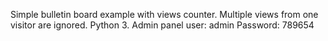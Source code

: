 Simple bulletin board example with views counter. Multiple views from one visitor are ignored.
Python 3.
Admin panel user: admin
Password: 789654
